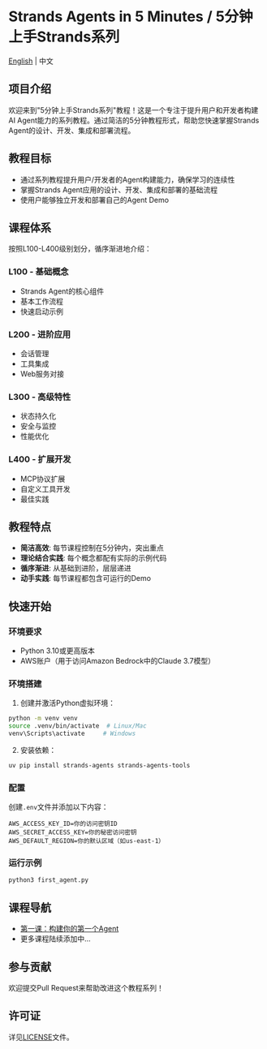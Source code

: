 # Strands Agents in 5 Minutes / 5分钟上手Strands系列

[English](README_EN.md) | 中文

## 项目介绍
欢迎来到"5分钟上手Strands系列"教程！这是一个专注于提升用户和开发者构建AI Agent能力的系列教程。通过简洁的5分钟教程形式，帮助您快速掌握Strands Agent的设计、开发、集成和部署流程。

## 教程目标
- 通过系列教程提升用户/开发者的Agent构建能力，确保学习的连续性
- 掌握Strands Agent应用的设计、开发、集成和部署的基础流程
- 使用户能够独立开发和部署自己的Agent Demo

## 课程体系
按照L100-L400级别划分，循序渐进地介绍：

### L100 - 基础概念
- Strands Agent的核心组件
- 基本工作流程
- 快速启动示例

### L200 - 进阶应用
- 会话管理
- 工具集成
- Web服务对接

### L300 - 高级特性
- 状态持久化
- 安全与监控
- 性能优化

### L400 - 扩展开发
- MCP协议扩展
- 自定义工具开发
- 最佳实践

## 教程特点
- **简洁高效**: 每节课程控制在5分钟内，突出重点
- **理论结合实践**: 每个概念都配有实际的示例代码
- **循序渐进**: 从基础到进阶，层层递进
- **动手实践**: 每节课程都包含可运行的Demo

## 快速开始

### 环境要求
- Python 3.10或更高版本
- AWS账户（用于访问Amazon Bedrock中的Claude 3.7模型）

### 环境搭建
1. 创建并激活Python虚拟环境：
```bash
python -m venv venv
source .venv/bin/activate  # Linux/Mac
venv\Scripts\activate     # Windows
```

2. 安装依赖：
```bash
uv pip install strands-agents strands-agents-tools
```

### 配置
创建`.env`文件并添加以下内容：
```
AWS_ACCESS_KEY_ID=你的访问密钥ID
AWS_SECRET_ACCESS_KEY=你的秘密访问密钥
AWS_DEFAULT_REGION=你的默认区域（如us-east-1）
```

### 运行示例
```bash
python3 first_agent.py
```

## 课程导航
- [第一课：构建你的第一个Agent](01_first_agent/first_agent.md)
- 更多课程陆续添加中...

## 参与贡献
欢迎提交Pull Request来帮助改进这个教程系列！

## 许可证
详见[LICENSE](LICENSE)文件。
